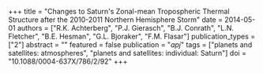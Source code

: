 +++
title = "Changes to Saturn's Zonal-mean Tropospheric Thermal Structure after the 2010-2011 Northern Hemisphere Storm"
date = 2014-05-01
authors = ["R.K. Achterberg", "P.J. Gierasch", "B.J. Conrath", "L.N. Fletcher", "B.E. Hesman", "G.L. Bjoraker", "F.M. Flasar"]
publication_types = ["2"]
abstract = ""
featured = false
publication = "*apj*"
tags = ["planets and satellites: atmospheres", "planets and satellites: individual: Saturn"]
doi = "10.1088/0004-637X/786/2/92"
+++

